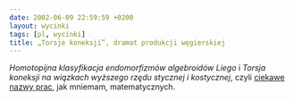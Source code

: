 ```yaml
---
date: 2002-06-09 22:59:59 +0200
layout: wycinki
tags: [pl, wycinki]
title: „Torsje koneksji”, dramat produkcji węgierskiej
---
```


<cite>Homotopijna klasyfikacja endomorfizmów algebroidów Liego</cite> i <cite>Torsja koneksji na wiązkach wyższego rzędu stycznej i kostycznej</cite>, czyli [ciekawe nazwy prac](http://im0.p.lodz.pl/konferencje/forum/participants.html 'konferencja Banach Center 2000'), jak mniemam, matematycznych.
